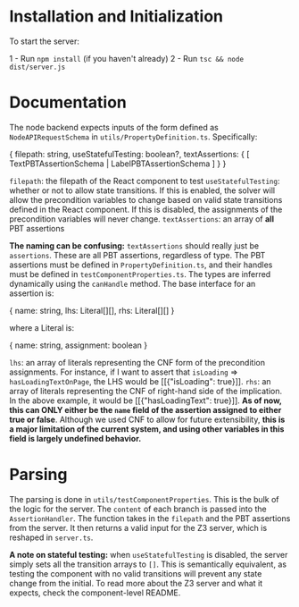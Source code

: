 # Installation and Initialization

To start the server:

1 - Run `npm install` (if you haven't already)
2 - Run `tsc && node dist/server.js`

# Documentation

The node backend expects inputs of the form defined as `NodeAPIRequestSchema` in `utils/PropertyDefinition.ts`. Specifically:

{
    filepath: string,
    useStatefulTesting: boolean?,
    textAssertions: {
        [ TextPBTAssertionSchema | LabelPBTAssertionSchema ]
    }
}

`filepath`: the filepath of the React component to test
`useStatefulTesting`: whether or not to allow state transitions. If this is enabled, the solver will allow the precondition variables to change based on valid state transitions defined in the React component. If this is disabled, the assignments of the precondition variables will never change.
`textAssertions`: an array of **all** PBT assertions

**The naming can be confusing:** `textAssertions` should really just be `assertions`. These are all PBT assertions, regardless of type. The PBT assertions must be defined in `PropertyDefinition.ts`, and their handles must be defined in `testComponentProperties.ts`. The types are inferred dynamically using the `canHandle` method. The base interface for an assertion is:

{
    name: string,
    lhs: Literal[][],
    rhs: Literal[][]
}

where a Literal is:

{
    name: string,
    assignment: boolean
}

`lhs`: an array of literals representing the CNF form of the precondition assignments. For instance, if I want to assert that `isLoading` => `hasLoadingTextOnPage`, the LHS would be [[{"isLoading": true}]].
`rhs`: an array of literals representing the CNF of right-hand side of the implication. In the above example, it would be [[{"hasLoadingText": true}]]. **As of now, this can ONLY either be the `name` field of the assertion assigned to either true or false**. Although we used CNF to allow for future extensibility, **this is a major limitation of the current system, and using other variables in this field is largely undefined behavior.**

# Parsing

The parsing is done in `utils/testComponentProperties`. This is the bulk of the logic for the server. The `content` of each branch is passed into the `AssertionHandler`. The function takes in the `filepath` and the PBT assertions from the server. It then returns a valid input for the Z3 server, which is reshaped in `server.ts`.

**A note on stateful testing:** when `useStatefulTesting` is disabled, the server simply sets all the transition arrays to `[]`. This is semantically equivalent, as testing the component with no valid transitions will prevent any state change from the initial. To read more about the Z3 server and what it expects, check the component-level README.